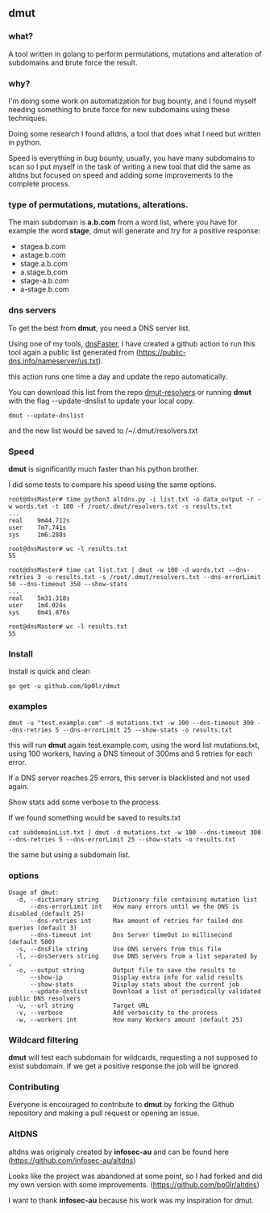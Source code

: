 ## dmut

### what?

A tool written in golang to perform permutations, mutations and alteration of subdomains and brute force the result.


### why?

I'm doing some work on automatization for bug bounty, and I found myself needing something to brute force for new subdomains using these techniques.

Doing some research I found altdns, a tool that does what I need but written in python.

Speed is everything in bug bounty, usually, you have many subdomains to scan so I put myself in the task of writing a new tool that did the same as altdns but focused on speed and adding some improvements to the complete process.


### type of permutations, mutations, alterations.

The main subdomain is **a.b.com**
from a word list, where you have for example the word **stage**, dmut will generate and try for a positive response:

- stagea.b.com
- astage.b.com
- stage.a.b.com
- a.stage.b.com
- stage-a.b.com
- a-stage.b.com


### dns servers

To get the best from **dmut**, you need a DNS server list.


Using one of my tools, [dnsFaster](https://github.com/bp0lr/dnsfaster), I have created a github action to run this tool again a public list generated from (https://public-dns.info/nameserver/us.txt).


this action runs one time a day and update the repo automatically.

You can download this list from the repo [dmut-resolvers](https://github.com/bp0lr/dmut-resolvers) or running **dmut** with the flag --update-dnslist to update your local copy.

```
dmut --update-dnslist
```
and the new list would be saved to /~/.dmut/resolvers.txt


### Speed

**dmut** is significantly much faster than his python brother.

I did some tests to compare his speed using the same options. 

```
root@dnsMaster# time python3 altdns.py -i list.txt -o data_output -r -w words.txt -t 100 -f /root/.dmut/resolvers.txt -s results.txt
...
real    9m44.712s
user    7m7.741s
sys     1m6.288s

root@dnsMaster# wc -l results.txt
55
```

```
root@dnsMaster# time cat list.txt | dmut -w 100 -d words.txt --dns-retries 3 -o results.txt -s /root/.dmut/resolvers.txt --dns-errorLimit 50 --dns-timeout 350 --show-stats
...
real    5m31.318s
user    1m4.024s
sys     0m41.876s

root@dnsMaster# wc -l results.txt
55
```


### Install

Install is quick and clean
```
go get -u github.com/bp0lr/dmut
```


### examples
```
dmut -u "test.example.com" -d mutations.txt -w 100 --dns-timeout 300 --dns-retries 5 --dns-errorLimit 25 --show-stats -o results.txt
```
this will run **dmut** again test.example.com, using the word list mutations.txt, using 100 workers, having a DNS timeout of 300ms and 5 retries for each error.

If a DNS server reaches 25 errors, this server is blacklisted and not used again.

Show stats add some verbose to the process.

If we found something would be saved to results.txt

```
cat subdomainList.txt | dmut -d mutations.txt -w 100 --dns-timeout 300 --dns-retries 5 --dns-errorLimit 25 --show-stats -o results.txt
```
the same but using a subdomain list.


### options

```
Usage of dmut:
  -d, --dictionary string    Dictionary file containing mutation list
      --dns-errorLimit int   How many errors until we the DNS is disabled (default 25)
      --dns-retries int      Max amount of retries for failed dns queries (default 3)
      --dns-timeout int      Dns Server timeOut in millisecond (default 500)
  -s, --dnsFile string       Use DNS servers from this file
  -l, --dnsServers string    Use DNS servers from a list separated by ,
  -o, --output string        Output file to save the results to
      --show-ip              Display extra info for valid results
      --show-stats           Display stats about the current job
      --update-dnslist       Download a list of periodically validated public DNS resolvers
  -u, --url string           Target URL
  -v, --verbose              Add verboicity to the process
  -w, --workers int          How many Workers amount (default 25)
```

### Wildcard filtering
**dmut** will test each subdomain for wildcards, requesting a not supposed to exist subdomain.
If we get a positive response the job will be ignored.


### Contributing
Everyone is encouraged to contribute to **dmut** by forking the Github repository and making a pull request or opening an issue.


### AltDNS

altdns was originaly created by **infosec-au** and can be found here (https://github.com/infosec-au/altdns)

Looks like the project was abandoned at some point, so I had forked and did my own version with some improvements. (https://github.com/bp0lr/altdns)

I want to thank **infosec-au** because his work was my inspiration for dmut.
